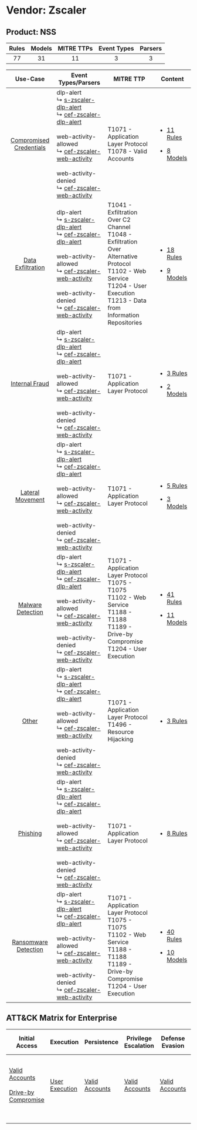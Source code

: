 Vendor: Zscaler
===============
Product: NSS
------------
| Rules | Models | MITRE TTPs | Event Types | Parsers |
|:-----:|:------:|:----------:|:-----------:|:-------:|
|  77   |   31   |     11     |      3      |    3    |

|                                  Use-Case                                  | Event Types/Parsers                                                                                                                                                                                                                                                                                                                                                                                     | MITRE TTP                                                                                                                                                                                 | Content                                                                                                         |
|:--------------------------------------------------------------------------:| ------------------------------------------------------------------------------------------------------------------------------------------------------------------------------------------------------------------------------------------------------------------------------------------------------------------------------------------------------------------------------------------------------- | ----------------------------------------------------------------------------------------------------------------------------------------------------------------------------------------- | --------------------------------------------------------------------------------------------------------------- |
| [Compromised Credentials](../../../UseCases/uc_compromised_credentials.md) |  dlp-alert<br> ↳ [s-zscaler-dlp-alert](Parsers/parserContent_s-zscaler-dlp-alert.md)<br> ↳ [cef-zscaler-dlp-alert](Parsers/parserContent_cef-zscaler-dlp-alert.md)<br><br> web-activity-allowed<br> ↳ [cef-zscaler-web-activity](Parsers/parserContent_cef-zscaler-web-activity.md)<br><br> web-activity-denied<br> ↳ [cef-zscaler-web-activity](Parsers/parserContent_cef-zscaler-web-activity.md)<br> | T1071 - Application Layer Protocol<br>T1078 - Valid Accounts<br>                                                                                                                          | [<ul><li>11 Rules</li></ul><ul><li>8 Models</li></ul>](Rules_Models/r_m_zscaler_nss_Compromised_Credentials.md) |
|       [Data Exfiltration](../../../UseCases/uc_data_exfiltration.md)       |  dlp-alert<br> ↳ [s-zscaler-dlp-alert](Parsers/parserContent_s-zscaler-dlp-alert.md)<br> ↳ [cef-zscaler-dlp-alert](Parsers/parserContent_cef-zscaler-dlp-alert.md)<br><br> web-activity-allowed<br> ↳ [cef-zscaler-web-activity](Parsers/parserContent_cef-zscaler-web-activity.md)<br><br> web-activity-denied<br> ↳ [cef-zscaler-web-activity](Parsers/parserContent_cef-zscaler-web-activity.md)<br> | T1041 - Exfiltration Over C2 Channel<br>T1048 - Exfiltration Over Alternative Protocol<br>T1102 - Web Service<br>T1204 - User Execution<br>T1213 - Data from Information Repositories<br> | [<ul><li>18 Rules</li></ul><ul><li>9 Models</li></ul>](Rules_Models/r_m_zscaler_nss_Data_Exfiltration.md)       |
|          [Internal Fraud](../../../UseCases/uc_internal_fraud.md)          |  dlp-alert<br> ↳ [s-zscaler-dlp-alert](Parsers/parserContent_s-zscaler-dlp-alert.md)<br> ↳ [cef-zscaler-dlp-alert](Parsers/parserContent_cef-zscaler-dlp-alert.md)<br><br> web-activity-allowed<br> ↳ [cef-zscaler-web-activity](Parsers/parserContent_cef-zscaler-web-activity.md)<br><br> web-activity-denied<br> ↳ [cef-zscaler-web-activity](Parsers/parserContent_cef-zscaler-web-activity.md)<br> | T1071 - Application Layer Protocol<br>                                                                                                                                                    | [<ul><li>3 Rules</li></ul><ul><li>2 Models</li></ul>](Rules_Models/r_m_zscaler_nss_Internal_Fraud.md)           |
|        [Lateral Movement](../../../UseCases/uc_lateral_movement.md)        |  dlp-alert<br> ↳ [s-zscaler-dlp-alert](Parsers/parserContent_s-zscaler-dlp-alert.md)<br> ↳ [cef-zscaler-dlp-alert](Parsers/parserContent_cef-zscaler-dlp-alert.md)<br><br> web-activity-allowed<br> ↳ [cef-zscaler-web-activity](Parsers/parserContent_cef-zscaler-web-activity.md)<br><br> web-activity-denied<br> ↳ [cef-zscaler-web-activity](Parsers/parserContent_cef-zscaler-web-activity.md)<br> | T1071 - Application Layer Protocol<br>                                                                                                                                                    | [<ul><li>5 Rules</li></ul><ul><li>3 Models</li></ul>](Rules_Models/r_m_zscaler_nss_Lateral_Movement.md)         |
|       [Malware Detection](../../../UseCases/uc_malware_detection.md)       |  dlp-alert<br> ↳ [s-zscaler-dlp-alert](Parsers/parserContent_s-zscaler-dlp-alert.md)<br> ↳ [cef-zscaler-dlp-alert](Parsers/parserContent_cef-zscaler-dlp-alert.md)<br><br> web-activity-allowed<br> ↳ [cef-zscaler-web-activity](Parsers/parserContent_cef-zscaler-web-activity.md)<br><br> web-activity-denied<br> ↳ [cef-zscaler-web-activity](Parsers/parserContent_cef-zscaler-web-activity.md)<br> | T1071 - Application Layer Protocol<br>T1075 - T1075<br>T1102 - Web Service<br>T1188 - T1188<br>T1189 - Drive-by Compromise<br>T1204 - User Execution<br>                                  | [<ul><li>41 Rules</li></ul><ul><li>11 Models</li></ul>](Rules_Models/r_m_zscaler_nss_Malware_Detection.md)      |
|                   [Other](../../../UseCases/uc_other.md)                   |  dlp-alert<br> ↳ [s-zscaler-dlp-alert](Parsers/parserContent_s-zscaler-dlp-alert.md)<br> ↳ [cef-zscaler-dlp-alert](Parsers/parserContent_cef-zscaler-dlp-alert.md)<br><br> web-activity-allowed<br> ↳ [cef-zscaler-web-activity](Parsers/parserContent_cef-zscaler-web-activity.md)<br><br> web-activity-denied<br> ↳ [cef-zscaler-web-activity](Parsers/parserContent_cef-zscaler-web-activity.md)<br> | T1071 - Application Layer Protocol<br>T1496 - Resource Hijacking<br>                                                                                                                      | [<ul><li>3 Rules</li></ul>](Rules_Models/r_m_zscaler_nss_Other.md)                                              |
|                [Phishing](../../../UseCases/uc_phishing.md)                |  dlp-alert<br> ↳ [s-zscaler-dlp-alert](Parsers/parserContent_s-zscaler-dlp-alert.md)<br> ↳ [cef-zscaler-dlp-alert](Parsers/parserContent_cef-zscaler-dlp-alert.md)<br><br> web-activity-allowed<br> ↳ [cef-zscaler-web-activity](Parsers/parserContent_cef-zscaler-web-activity.md)<br><br> web-activity-denied<br> ↳ [cef-zscaler-web-activity](Parsers/parserContent_cef-zscaler-web-activity.md)<br> | T1071 - Application Layer Protocol<br>                                                                                                                                                    | [<ul><li>8 Rules</li></ul>](Rules_Models/r_m_zscaler_nss_Phishing.md)                                           |
|    [Ransomware Detection](../../../UseCases/uc_ransomware_detection.md)    |  dlp-alert<br> ↳ [s-zscaler-dlp-alert](Parsers/parserContent_s-zscaler-dlp-alert.md)<br> ↳ [cef-zscaler-dlp-alert](Parsers/parserContent_cef-zscaler-dlp-alert.md)<br><br> web-activity-allowed<br> ↳ [cef-zscaler-web-activity](Parsers/parserContent_cef-zscaler-web-activity.md)<br><br> web-activity-denied<br> ↳ [cef-zscaler-web-activity](Parsers/parserContent_cef-zscaler-web-activity.md)<br> | T1071 - Application Layer Protocol<br>T1075 - T1075<br>T1102 - Web Service<br>T1188 - T1188<br>T1189 - Drive-by Compromise<br>T1204 - User Execution<br>                                  | [<ul><li>40 Rules</li></ul><ul><li>10 Models</li></ul>](Rules_Models/r_m_zscaler_nss_Ransomware_Detection.md)   |

ATT&CK Matrix for Enterprise
----------------------------
| Initial Access                                                                                                                              | Execution                                                           | Persistence                                                         | Privilege Escalation                                                | Defense Evasion                                                     | Credential Access | Discovery | Lateral Movement | Collection                                                                              | Command and Control                                                                                                                             | Exfiltration                                                                                                                                                                 | Impact                                                                  |
| ------------------------------------------------------------------------------------------------------------------------------------------- | ------------------------------------------------------------------- | ------------------------------------------------------------------- | ------------------------------------------------------------------- | ------------------------------------------------------------------- | ----------------- | --------- | ---------------- | --------------------------------------------------------------------------------------- | ----------------------------------------------------------------------------------------------------------------------------------------------- | ---------------------------------------------------------------------------------------------------------------------------------------------------------------------------- | ----------------------------------------------------------------------- |
| [Valid Accounts](https://attack.mitre.org/techniques/T1078)<br><br>[Drive-by Compromise](https://attack.mitre.org/techniques/T1189)<br><br> | [User Execution](https://attack.mitre.org/techniques/T1204)<br><br> | [Valid Accounts](https://attack.mitre.org/techniques/T1078)<br><br> | [Valid Accounts](https://attack.mitre.org/techniques/T1078)<br><br> | [Valid Accounts](https://attack.mitre.org/techniques/T1078)<br><br> |                   |           |                  | [Data from Information Repositories](https://attack.mitre.org/techniques/T1213)<br><br> | [Web Service](https://attack.mitre.org/techniques/T1102)<br><br>[Application Layer Protocol](https://attack.mitre.org/techniques/T1071)<br><br> | [Exfiltration Over Alternative Protocol](https://attack.mitre.org/techniques/T1048)<br><br>[Exfiltration Over C2 Channel](https://attack.mitre.org/techniques/T1041)<br><br> | [Resource Hijacking](https://attack.mitre.org/techniques/T1496)<br><br> |